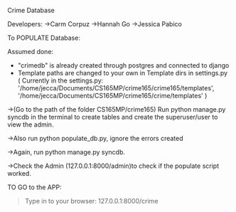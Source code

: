Crime Database 

Developers:
->Carm Corpuz
->Hannah Go
->Jessica Pabico


To POPULATE Database:

Assumed done:
* "crimedb" is already created through postgres and connected to django
* Template paths are changed to your own in Template dirs in settings.py ( Currently in the settings.py: '/home/jecca/Documents/CS165MP/crime165/crime165/templates',
	'/home/jecca/Documents/CS165MP/crime165/crime/templates' )

->(Go to the path of the folder CS165MP/crime165) Run python manage.py syncdb in the terminal to create tables and create the superuser/user to view the admin.

->Also run python populate_db.py, ignore the errors created

->Again, run python manage.py syncdb. 

->Check the Admin (127.0.0.1:8000/admin)to check if the populate script worked.

TO GO to the APP:
> Type in to your browser: 127.0.0.1:8000/crime

